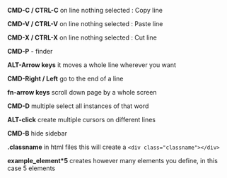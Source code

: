 **CMD-C / CTRL-C** on line nothing selected : Copy line

**CMD-V / CTRL-V** on line nothing selected : Paste line

**CMD-X / CTRL-X** on line nothing selected : Cut line

**CMD-P** - finder

**ALT-Arrow keys** it moves a whole line wherever you want

**CMD-Right / Left** go to the end of a line

**fn-arrow keys** scroll down page by a whole screen

**CMD-D** multiple select all instances of that word

**ALT-click** create multiple cursors on different lines

**CMD-B** hide sidebar

**.classname** in html files this will create a `<div class="classname"></div>` 

**example_element*5** creates however many elements you define, in this case 5 elements